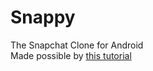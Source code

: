# Snappy
The Snapchat Clone for Android  
Made possible by [this tutorial](https://www.youtube.com/watch?v=CNyIUFGumNA&list=PLxabZQCAe5fjMRCDY8OUXoPnhQ2AiaM05)
